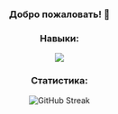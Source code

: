 <div align="center">
  <h3>Добро пожаловать! 👋</h3>



<p align="center">

  <h3>Навыки:</h3>
  <a href="https://skillicons.dev">
    <img src="https://skillicons.dev/icons?i=java,spring,vue,git,docker,rabbitmq,hibernate,postgres,mongodb,postman"/>
  </a>


  <h3>Статистика:</h3>
  <img src="http://github-readme-streak-stats.herokuapp.com?user=see1rg&theme=dark&date_format=j%20M%5B%20Y%5D" alt="GitHub Streak">
</p>
</div>

